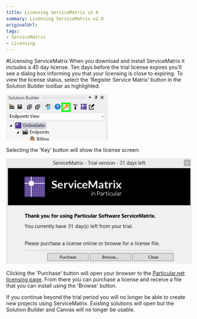 ```yaml
---
title: Licensing ServiceMatrix v2.0
summary: Licensing ServiceMatrix v2.0
originalUrl: 
tags: 
- ServiceMatrix
- Licensing
---
```

#Licensing ServiceMatrix
When you download and install ServiceMatrix it includes a 45 day license.   Ten days before the trial license expires you'll see a dialog box informing you that your licensing is close to expiring. To view the license status, select the 'Register Service Matrix' button in the Solution Builder toolbar as highlighted:

![Solution Builder License Button](images/servicematrix-solutionbuilder-license.png)

Selecting the 'Key' button will show the license screen:

![ServiceMatrix License Window](images/servicematrix-licensewindow.png)
 
Clicking the 'Purchase' button will open your browser to the [Particular.net licensing page](http://particular.net/licensing?product=ServiceMatrix "Licensing Page for Particular.net").  From there you can purchase a license and receive a file that you can install using the 'Browse' button.  

If you continue beyond the trial period you will no longer be able to create new projects using ServiceMatrix.  Existing solutions will open but the Solution Builder and Canvas will no longer be usable. 



